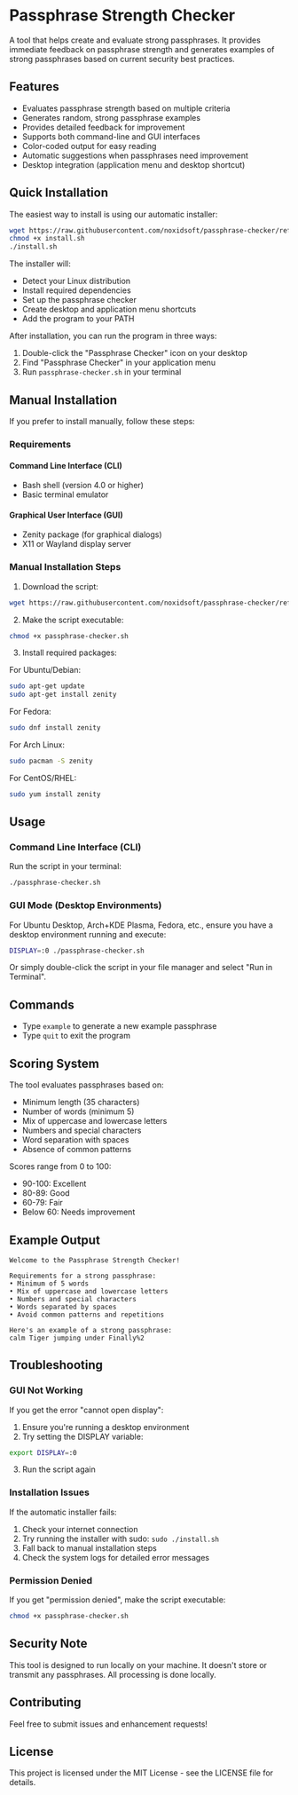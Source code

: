 # Passphrase Strength Checker

A tool that helps create and evaluate strong passphrases. It provides immediate feedback on passphrase strength and generates examples of strong passphrases based on current security best practices.

## Features

- Evaluates passphrase strength based on multiple criteria
- Generates random, strong passphrase examples
- Provides detailed feedback for improvement
- Supports both command-line and GUI interfaces
- Color-coded output for easy reading
- Automatic suggestions when passphrases need improvement
- Desktop integration (application menu and desktop shortcut)

## Quick Installation

The easiest way to install is using our automatic installer:

```bash
wget https://raw.githubusercontent.com/noxidsoft/passphrase-checker/refs/heads/master/install.sh
chmod +x install.sh
./install.sh
```

The installer will:
- Detect your Linux distribution
- Install required dependencies
- Set up the passphrase checker
- Create desktop and application menu shortcuts
- Add the program to your PATH

After installation, you can run the program in three ways:
1. Double-click the "Passphrase Checker" icon on your desktop
2. Find "Passphrase Checker" in your application menu
3. Run `passphrase-checker.sh` in your terminal

## Manual Installation

If you prefer to install manually, follow these steps:

### Requirements

#### Command Line Interface (CLI)
- Bash shell (version 4.0 or higher)
- Basic terminal emulator

#### Graphical User Interface (GUI)
- Zenity package (for graphical dialogs)
- X11 or Wayland display server

### Manual Installation Steps

1. Download the script:
```bash
wget https://raw.githubusercontent.com/noxidsoft/passphrase-checker/refs/heads/master/passphrase-checker.sh
```

2. Make the script executable:
```bash
chmod +x passphrase-checker.sh
```

3. Install required packages:

For Ubuntu/Debian:
```bash
sudo apt-get update
sudo apt-get install zenity
```

For Fedora:
```bash
sudo dnf install zenity
```

For Arch Linux:
```bash
sudo pacman -S zenity
```

For CentOS/RHEL:
```bash
sudo yum install zenity
```

## Usage

### Command Line Interface (CLI)
Run the script in your terminal:
```bash
./passphrase-checker.sh
```

### GUI Mode (Desktop Environments)
For Ubuntu Desktop, Arch+KDE Plasma, Fedora, etc., ensure you have a desktop environment running and execute:
```bash
DISPLAY=:0 ./passphrase-checker.sh
```

Or simply double-click the script in your file manager and select "Run in Terminal".

## Commands
- Type `example` to generate a new example passphrase
- Type `quit` to exit the program

## Scoring System

The tool evaluates passphrases based on:
- Minimum length (35 characters)
- Number of words (minimum 5)
- Mix of uppercase and lowercase letters
- Numbers and special characters
- Word separation with spaces
- Absence of common patterns

Scores range from 0 to 100:
- 90-100: Excellent
- 80-89: Good
- 60-79: Fair
- Below 60: Needs improvement

## Example Output
```
Welcome to the Passphrase Strength Checker!

Requirements for a strong passphrase:
• Minimum of 5 words
• Mix of uppercase and lowercase letters
• Numbers and special characters
• Words separated by spaces
• Avoid common patterns and repetitions

Here's an example of a strong passphrase:
calm Tiger jumping under Finally%2
```

## Troubleshooting

### GUI Not Working
If you get the error "cannot open display":
1. Ensure you're running a desktop environment
2. Try setting the DISPLAY variable:
```bash
export DISPLAY=:0
```
3. Run the script again

### Installation Issues
If the automatic installer fails:
1. Check your internet connection
2. Try running the installer with sudo: `sudo ./install.sh`
3. Fall back to manual installation steps
4. Check the system logs for detailed error messages

### Permission Denied
If you get "permission denied", make the script executable:
```bash
chmod +x passphrase-checker.sh
```

## Security Note

This tool is designed to run locally on your machine. It doesn't store or transmit any passphrases. All processing is done locally.

## Contributing

Feel free to submit issues and enhancement requests!

## License

This project is licensed under the MIT License - see the LICENSE file for details.
